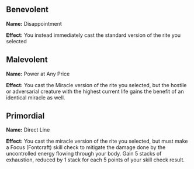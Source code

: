## Benevolent
**Name:** Disappointment

**Effect:** You instead immediately cast the standard version of the rite you selected

## Malevolent
**Name:** Power at Any Price

**Effect:** You cast the Miracle version of the rite you selected, but the hostile or adversarial creature with the highest current life gains the benefit of an identical miracle as well.

## Primordial
**Name:** Direct Line

**Effect:** You cast the miracle version of the rite you selected, but must make a Focus (Fontcraft) skill check to mitigate the damage done by the uncontrolled energy flowing through your body. Gain 5 stacks of exhaustion, reduced by 1 stack for each 5 points of your skill check result.


